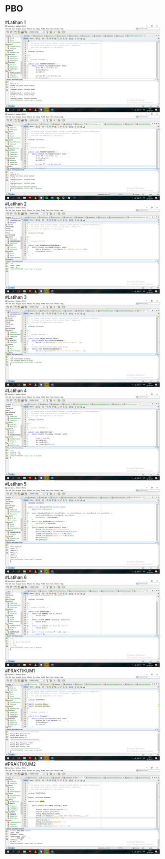 # PBO
#Latihan 1
![Alt Text](https://github.com/yuliusjati/PBO/blob/master/Screenshot%20(118).png)
![Alt Text](https://github.com/yuliusjati/PBO/blob/master/Screenshot%20(126).png)
#Latihan 2
![Alt Text](https://github.com/yuliusjati/PBO/blob/master/Screenshot%20(119).png)
#Latihan 3
![Alt Text](https://github.com/yuliusjati/PBO/blob/master/Screenshot%20(120).png)
#Latihan 4
![Alt Text](https://github.com/yuliusjati/PBO/blob/master/Screenshot%20(121).png)
#Latihan 5
![Alt Text](https://github.com/yuliusjati/PBO/blob/master/Screenshot%20(122).png)
#Latihan 6
![Alt Text](https://github.com/yuliusjati/PBO/blob/master/Screenshot%20(123).png)
#PRAKTIKUM1
![Alt Text](https://github.com/yuliusjati/PBO/blob/master/Screenshot%20(124).png)
#PRAKTIKUM2
![Alt Text](https://github.com/yuliusjati/PBO/blob/master/Screenshot%20(125).png)
